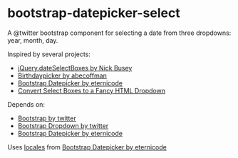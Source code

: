 # bootstrap-datepicker-selectA @twitter bootstrap component for selecting a date from three dropdowns: year, month, day.Inspired by several projects:* [jQuery.dateSelectBoxes by Nick Busey](http://nickabusey.com/jquery-date-select-boxes-plugin/)* [Birthdaypicker by abecoffman](https://github.com/abecoffman/birthdaypicker)* [Bootstrap Datepicker by eternicode](https://github.com/eternicode/bootstrap-datepicker)* [Convert Select Boxes to a Fancy HTML Dropdown](http://blog.iamjamoy.com/convert-select-boxes-to-a-fancy-html-dropdown)Depends on:* [Bootstrap by twitter](http://twitter.github.com/bootstrap/)* [Bootstrap Dropdown by twitter](http://twitter.github.com/bootstrap/assets/js/bootstrap-dropdown.js)* [Bootstrap Datepicker by eternicode](https://github.com/eternicode/bootstrap-datepicker)Uses [locales](https://github.com/eternicode/bootstrap-datepicker/tree/master/js/locales) from [Bootstrap Datepicker by eternicode](https://github.com/eternicode/bootstrap-datepicker)